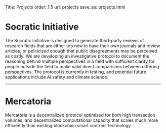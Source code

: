Title: Projects
order: 1.5
url: projects
save_as: projects.html

# Socratic Initiative

The Socratic Initiative is designed to generate third-party reviews of research fields that are either too new to have their own journals and review articles, or politicized enough that public disagreements may be perceived as costly. We are developing an investigative protocol to document the reasoning behind multiple perspectives in a field with sufficient clarity for people outside the field to make valid direct comparisons between differing perspectives. The protocol is currently in testing, and potential future applications include AI safety and climate science. 

---

# Mercatoria

Mercatoria is a decentralized protocol optimized for both high transaction volumes, and decentralized computational capacity that scales much more efficiently than existing blockchain smart contract technology.

